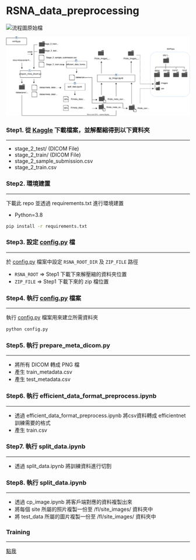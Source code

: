 # RSNA_data_preprocessing

![流程圖原始檔](https://viewer.diagrams.net/?tags=%7B%7D&highlight=000000&edit=_blank&layers=1&nav=1&title=rsna_data_preprocess.drawio#R7V1tb6O4Fv41lXY%2FBGHM68dOO5270s7ekUa6d3e%2FVDQhKRoCXKCddn%2F9tQkmYDvBUOyQhI40TRx6IOc85%2Fi82b6Bd9u3L5mfPn9NVkF0Y%2Birtxt4f2MYhq6b6Bceed%2BNAGDYu5FNFq6qsf3A9%2FCfoBrUq9GXcBXkrQuLJImKMG0PLpM4DpZFa8zPsuRn%2B7J1ErXvmvqbgBn4vvQjdvS%2F4ap43o26lr4f%2F1cQbp7JnYFefbL1ycXVQP7sr5KfjSH4%2BQbeZUlS7F5t3%2B6CCHOP8GX3dw8HPq0fLAviQuQPvN9%2Fxs7D65f47ut29dvff%2Ft%2F6ptFReXVj16qL1w9bPFOOICeO8Uvw23Jqk%2FPxTZCbwF6%2BRpkRYh4dRuFmxiNFUnaGP3dfwqib0keFmGCP31KiiLZogsi%2FMEnf%2FljkyUv8eouiZKsvBdclz%2FokvJmt3m6E6mORnzyZh2%2BBStyCXr%2FXBQYC7f4mxsPy1WsayFCwzqMV0GmLdEdjYeVX%2FjoFx7P0e8APWL5emGY6dviNYkwIx4MBNYHjJAgW%2FwTpgtguFoab1hGE66hLxq8NYYqxn8Jkm1QZO%2FoEvIpsDVr90e1Iri79z%2F3qLIrpDw3AEXG%2FArHm5r2XtToRSXtHpI3BST%2FIyiWzxX%2F0ySMiyD7%2FIq4kFfyryGNL1j5%2BTMWTPmmAZK8yJIfARFynMQYROswihpyt3T8j0CjgZllgG8qAio%2BFpOXIgpjdHdiHUooVZfUxAnEt28bbMa0ZL0OlwHCTrwM0iLXdphAF44ABcN0KSi4OoMECFkkQFlIsGYkTAQJwDgxFOxuKPx8Dovge%2Bov8fufiEmUjCkGPvl5uNRWyfJlizklhWs2h2scUyqNa845cs3QT8w1l8M1OyqwSUjwd26wz%2F7fS0I%2BWOSlj4imex3o6VupiuRz9GqDf38vkGvwaDwWmR%2FGhOpTRj7%2B5f63u39%2F%2FZX9gIyUbgB%2BBjJMSRMxvehp2qohxuDQxmobrlb4Np94iCndpdqyjgELW2AyAjokFykBhqcAGEFezLjogwve1KQaGCQm5CBjFb4OBIZOWL8fjIJ1cRg7ub9No%2BAxf3nahnmOfA9tmb82EFI%2BijSAlM92cni47BxssfDwHBYchjRw8ELZJjhE5SxnFqJA0jYj140dQz85dmBv7FSGumlIupECDiBlNMhleewvUHSW%2BcvMj0M%2FWjwH2yTLnhESF6ugQJEPNlj%2FhOmpsTiRic7T22aM5%2F4ApVAUyMsE8eoWpzYxGyMfzUHLtizaXArewuJP%2FBqp3e7dX9V1%2BPX9W%2BOy%2B%2FcuzgarVrqU5WuDcRYnmiBjWRD5RfjaTrLymFnd4RvOOTTyaZxwxmoTyZOXbBlUf9dMi3aTMinhFn62CQqGFJKB%2F964rMyL5L0eGloUYHY09%2FCpOfsBRPHyOyPZmzQLMEge0TP6j6twmWy19F3UW27DtCNCHkHXAWT4b%2FHU3dMMjldLg2I8jRdIuvTT%2BKlrLzKztPuoU9wV1V6WlCzt5dxJifYKJJca6Khm2TOGhqM5Y2GD0XeG1AFsjCY8XirjkoXHMJxWRnHZ7a3wIVqShWfwsg0XbZdZBwUO1T0OKcOUYpc5d6rUTqpdNnjpBgodc9VMQtUMQKMtbcj6cEprZkTwo2YluXmBZS3w%2FYUw8O0n2%2B6ZiOi64dN%2BoOydwE0TaZYsyx6L2rt%2F4mQNRJIJUpgznNAvt6WQv%2F3xBf2PFCv4dTTSPUoJczoGK5hNe3%2FQhox6q647GLz04EV7AqwnN9gT4JCS5Alw7qTEExDI2J28%2FK871KRpspOmyuK%2FwUtKTZ1pzqmZxssUjTuZMlO6Qtej9jR22cRdy2b3xMjzQqbsbhBCeerHXEID%2FqRUlUW%2B0xV89zQLDlHyt1iR4qc8Hfae8Hj3MAzrm8Nl5bNMDmNpziXQg81YEHqsl6O0BGocbseabctsWyZoW4K8mE2LgGlxTm1a4NUlUqHT9hwNUuPrGzxBjyZkaS5FS3IanKTbZJSPA5wnDJEQS4v8uE6yrV88skkTXGbOkmWQ51qYvsdPB1WdQpXqCrOpMwUQj9PbpLrCDAUi1MtSQNN2NM%2FW9z9mW42GlqW66NpyMhtdt7UUpDlgv0L0BYAIWsxcaumaDgeacoehZnqa66k15hIXXeRpFO4M%2BbSNNPTYhOQEjLR5dV6SifQLwWn%2FQzuuQ410B11PkpHuuK2rwEh7AiDCi67Tg9io1tH7T%2BRyQlHcCTLotc6Gw%2BqXp7JECwUKOCNnm4%2BLp5uZp8oxwyvJMZcJgzkDNK0MUGu9plga6FIzPx%2B1H8TZgS1LzNph3p4T0jJBHi%2BXcNjH6eqHJCsbyFoGvK5hv8rhPFc2WGwDbL1Ipa8jZDEBDENqJN%2FHYlvrvdZuNJLcnX6NGefeX8vK06RVVT40RpMdLxRV7KpCD2igbSFNk7WRlmlrkJMxJ5eOHwsKNJcq8VddYY5W7Nsbr1M5sGbXWs4JOWmHPOFB69gF3efaE15Ho5RDz7Dh86x95HX0uG%2BrqEQ3O8wfN2B1Cac1HQBD4%2BUGOckLaU6zyWuVG0kT8HJnSzRRe9Fyb3sBwOSInTeNyZO6gnLLUdZNxOcFtlP7XnW5a5jPC7xOUpJ9Xnt4evaorD7uCRv63sVtWjqTI1l5bq9ASDCvqepeU3Uce71yz4aruQ6nDCbPfRdYMqsi9OnBLqJCBpO4YfvFkT%2FBqyoCUxI7LQGLM1F2Wsgg0XWk0%2FOTl8GcaHhz%2BugSWcRqb5CPlFvmCFNthImltsBSW9w4n%2BIb534OMEe0aybQALWzAdug6x2YdqWFG%2B7oSxz32055yE1tFmgcD94cK9HgN9%2BCLETfDDs4Zxy8QNPRgIPJ7X4A5R5oruXtfyxnWFwDHUTIoUl7sNGKolOkJcc57ryluDxHfkBuwzXowJeb31DZkuPy%2BkymXeJoNHnTaQSXlyU0Ffqlrvo9yMdiJwA0OyE4OTvlr4a7NDd%2F9vDPzMOfnXsJxszwaGMGrNNXkHhJC7mTw4CufLYVQzdYH0VlK4En4KPIb1GxWL5wdryyoeIWFd6asona6NPPkHObxblNkbjNgqwwn7ssOuZJu7dVa8%2BRnLy%2B2gny8KKHD2uBcaktFr2Fvminv9jzD5U2WDgCOSo5DRYV4yaSowQNz%2BGdz3PxBotOUpITj85wj%2B2orMZosIDcBgve%2BgtpTpsjkCWa87ID87KOuEGslGPBiW9U5mAdgX4bFUnDHpwj2mS3rQzLSLXpwq6zpybkjZ8%2BGJq7As4xICqjoTkQGtmQmdMKhDzZB1acg0cMTcaNHbpfkIBzPdYxCOydTAUrMIHOm%2FrGRMy0lmA6zEJXc%2Bg2JRxSik84AToviTtyDDwx%2BTGnT5qmOVB%2BDCkoSbc5D121FkvWbTaaXqaP4dbfBGSLJwosqvdyshBnSK3%2ByGYztdFVc6CbzobZgNWrKArT%2FJD70WCTn6e7KHYdvmHW0mH0yg%2Fc9ZJxi9An9tINntbjcBq4Nn0gk2FyjmbgNWPLSmcAnXVXOAbsvBhtWo5mU6vRXE4FWSmjOSdvw%2FNntK7ZRtuAA44DrpbRrDtlnjujbQ9okDLSNpv9V8zoq3N9gAvozWmtgSspUVTaRUq263rkVNvzOrL7JZ5P425AtI0qCBgzobRICHqe4HkBZsIGkA5ryLZdfc0Eh5RBkRopQuLcyTEo6cuIkK7vjFB7vyNGPZcP3NyeJQU8itRo8GAeumr5kAwPoxc8Ove7i9Hz7NZUWeTtX9WV5Zv9eqryXeeedzv2HvkG5HmnAj5m62bTHWib2GNj63bTscHHPLQFjJ7PRv2FLLhe3TmHHEANPecQkyLb%2F9ezHfVAvRE1utsscljh3AEi4dhix2aOBoFs%2Bkxp%2BwdQcJ7gpbUtlMnvfG5cOKPGheZip8VOfv1aGIQkfX4dDP1NGFOwBKT22TqcWWmAbswtjaeZ0CyPDrkBOSrsdBPavGx3ntAufkLDnXgDJ7J5FjMs1hGfwCx2dWlmx7U1h%2BritgeWozi06nMXR2%2FFYR%2B7Wq4hNzcjcojq7OdI8HM8p53UAbwN7pV6OaQoNkNBNRSMdnnSsDhrGNVCQaDAMENBilVw6IrS6cEgkL6fwSABDEAnejgdLHRtzyHSHrMLBHLkOhUvqbIoYSK9KJ7TbsI0ILtNJ293dHlBQufRjOIyLTI%2FztflJ1clVKAbjN0%2BvVznFOap7DbTEjkBy92VwxTX8ihBQrg%2BFSctIUcUHNa5a0UqzuZ3qoNoL1UMHmAOGCSn2p3M0HL3wTuuWmXKUl4emsniXm9e1rM8uoUTsA0SigHTdZagcsBc6Gr6MdDCObhTMVr67Sh17kuhPXoTFrIQs2%2F6niYELYqQ7LUk3O3frkdw0BgqOOp0cYaQdMHNRZETpT%2BphBdvqiayUGR8%2B52XeHE6bDmaN%2FD8EEaNObSka%2FJc05qIJnPcKMWaPHovRA2Fo7tOTESz3e5tYYQVm4nBoeAy3b5tEexDkzvJ7YoQOd7wkrHCCLjeT3QErAh6cx%2FHCnnoQ8%2FGQVf1bJLR1W891Nn7FK6rmXRv01A4cWgBipZsn8Lqt8XDuYsP6MxiNqZMIR6Sd5KSLr1ry6aw%2BfIzFt51ZVSAbo5nOrnElAvwusJpZDtRzDuaADnElAtwvDLygdPCrqKa7Dk6s9PRqcuYtkDQs2cEOMCqhmw4YmA2BHM%2B39qfxQMkcQ67jNdS12mbKQjutj90sDMejy1eEqJdwyuLdQ31ATLWepmCa72cwLcDnX2CP%2F7zECHpjLGwq1PFxVU3C9BXrA7TqJN5pQytTzfWPab1UiQVh%2FtYj1E0nu4Qq3c%2FbODRVXkOHbDZ7OgyidfhRkvfj6i%2Boj1YHXpjUJvlFwBefZWaTVjJ1o4NnumsC3NeOykiz4LeSZEzG420kSJ6myXYmOz9EpyN%2FpqsAnzF%2FwE%3D)

![流程圖](https://github.com/MingChin-Kao/RSNA_data_preprocessing/blob/main/images/flow_chart.svg)

### Step1. 從 [Kaggle](https://www.kaggle.com/competitions/rsna-intracranial-hemorrhage-detection/overview) 下載檔案，並解壓縮得到以下資料夾

---

- stage_2_test/ (DICOM File)
- stage_2_train/ (DICOM File)
- stage_2_sample_submission.csv
- stage_2_train.csv

### Step2. 環境建置

---

下載此 repo 並透過 requirements.txt 進行環境建置

- Python=3.8

```bash
pip install -r requirements.txt
```

### Step3. 設定 [config.py](http://config.py) 檔

---

於 [config.py](http://config.py) 檔案中設定 `RSNA_ROOT_DIR` 及 `ZIP_FILE` 路徑

- `RSNA_ROOT` ⇒ Step1 下載下來解壓縮的資料夾位置
- `ZIP_FILE` ⇒ Step1 下載下來的 zip 檔位置

### Step4. 執行 [config.py](http://config.py) 檔案

---

執行 [config.py](http://config.py) 檔案用來建立所需資料夾

```bash
python config.py
```

### Step5. 執行 prepare_meta_dicom.py

---

- 將所有 DICOM 轉成 PNG 檔
- 產生 train_metadata.csv
- 產生 test_metadata.csv

### Step6. 執行 efficient_data_format_preprocess.ipynb

---

- 透過 efficient_data_format_preprocess.ipynb 將csv資料轉成 efficientnet 訓練需要的格式
- 產生 train.csv

### Step7. 執行 split_data.ipynb

---

- 透過 split_data.ipynb 將訓練資料進行切割

### Step8. 執行 split_data.ipynb

---

- 透過 cp_image.ipynb 將客戶端對應的資料複製出來
- 將每個 site 所屬的照片複製一份至 /fl/site_images/ 資料夾中
- 將 test_data 所屬的圖片複製一份至 /fl/site_images/ 資料夾中

### Training

---

[點我](https://www.kaggle.com/code/taindow/pytorch-efficientnet-b0-benchmark/notebook?scriptVersionId=21235680)
